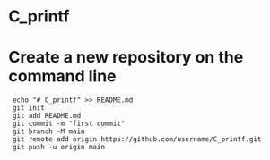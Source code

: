 # C_printf


# Create a new repository on the command line
     echo "# C_printf" >> README.md
     git init
     git add README.md
     git commit -m "first commit"
     git branch -M main
     git remote add origin https://github.com/username/C_printf.git
     git push -u origin main
